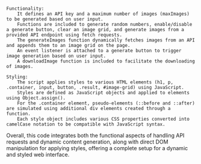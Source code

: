     Functionality:
        It defines an API key and a maximum number of images (maxImages) to be generated based on user input.
        Functions are included to generate random numbers, enable/disable a generate button, clear an image grid, and generate images from a provided API endpoint using fetch requests.
        The generateImages function dynamically fetches images from an API and appends them to an image grid on the page.
        An event listener is attached to a generate button to trigger image generation based on user input.
        A downloadImage function is included to facilitate the downloading of images.

    Styling:
        The script applies styles to various HTML elements (h1, p, .container, input, button, .result, #image-grid) using JavaScript.
        Styles are defined as JavaScript objects and applied to elements using Object.assign().
        For the .container element, pseudo-elements (::before and ::after) are simulated using additional div elements created through a function.
        Each style object includes various CSS properties converted into camelCase notation to be compatible with JavaScript syntax.

Overall, this code integrates both the functional aspects of handling API requests and dynamic content generation, along with direct DOM manipulation for applying styles, offering a complete setup for a dynamic and styled web interface.

